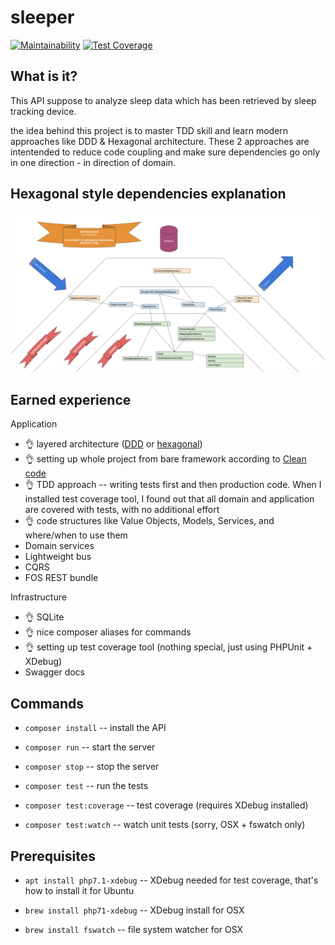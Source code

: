 sleeper
=======

[![Maintainability](https://api.codeclimate.com/v1/badges/56879f98704275a90180/maintainability)](https://codeclimate.com/github/ibudasov/sleeper/maintainability)
[![Test Coverage](https://api.codeclimate.com/v1/badges/56879f98704275a90180/test_coverage)](https://codeclimate.com/github/ibudasov/sleeper/test_coverage)

What is it?
-
This API suppose to analyze sleep data which has been retrieved by sleep tracking device.

the idea behind this project is to master TDD skill and learn modern approaches like DDD & Hexagonal architecture.
These 2 approaches are intentended to reduce code coupling and make sure dependencies go only in one direction - in direction of domain.

Hexagonal style dependencies explanation
-

![Dependencies](src/SleeperBundle/Resources/dependencies.png)


Earned experience
- 

Application
- 👌 layered architecture ([DDD](https://leanpub.com/ddd-in-php) or [hexagonal](http://www.youtube.com/playlist?list=PLviuozY4UHkkLGVVUbUDSyvcnaVox2cXo))
- 👌 setting up whole project from bare framework according to [Clean code](https://www.amazon.com/Clean-Code-Handbook-Software-Craftsmanship/dp/0132350882)
- 👌 TDD approach -- writing tests first and then production code. When I installed test coverage tool, I found out that all domain and application are covered with tests, with no additional effort
- 👌 code structures like Value Objects, Models, Services, and where/when to use them
- Domain services
- Lightweight bus
- CQRS
- FOS REST bundle

Infrastructure  
- 👌 SQLite 
- 👌 nice composer aliases for commands
- 👌 setting up test coverage tool (nothing special, just using PHPUnit + XDebug)
- Swagger docs

Commands
-

- `composer install` -- install the API

- `composer run` -- start the server

- `composer stop` -- stop the server

- `composer test` -- run the tests

- `composer test:coverage` -- test coverage (requires XDebug installed)

- `composer test:watch` -- watch unit tests (sorry, OSX + fswatch only)


Prerequisites
-

- `apt install php7.1-xdebug` -- XDebug needed for test coverage, that's how to install it for Ubuntu

- `brew install php71-xdebug` -- XDebug install for OSX

- `brew install fswatch` -- file system watcher for OSX
